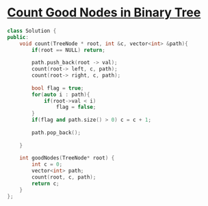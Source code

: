# [Count Good Nodes in Binary Tree](https://leetcode.com/problems/count-good-nodes-in-binary-tree/)

```cpp
class Solution {
public:
    void count(TreeNode * root, int &c, vector<int> &path){
        if(root == NULL) return;
        
        path.push_back(root -> val);
        count(root-> left, c, path);
        count(root-> right, c, path);
        
        bool flag = true;
        for(auto i : path){
            if(root->val < i)
                flag = false;
        }
        if(flag and path.size() > 0) c = c + 1;
        
        path.pop_back();
        
    }
    
    int goodNodes(TreeNode* root) {
        int c = 0;
        vector<int> path;
        count(root, c, path);
        return c;
    }
};
```